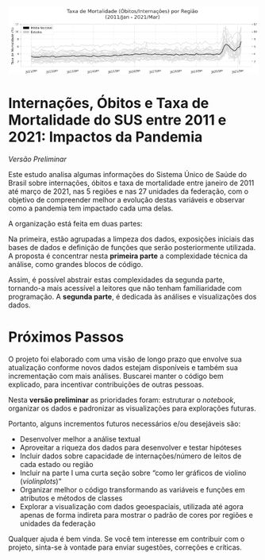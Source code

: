 ![mortalidade-nacional](img/mortalidade-nacional.png)

# Internações, Óbitos e Taxa de Mortalidade do SUS entre 2011 e 2021: Impactos da Pandemia

*Versão Preliminar*

Este estudo analisa algumas informações do Sistema Único de Saúde do Brasil sobre internações, óbitos e taxa de mortalidade entre janeiro de 2011 até março de 2021, nas 5 regiões e nas 27 unidades da federação, com o objetivo de compreender melhor a evolução destas variáveis e observar como a pandemia tem impactado cada uma delas.

A organização está feita em duas partes:

Na primeira, estão agrupadas a limpeza dos dados, exposições iniciais das bases de dados e definição de funções que serão posteriormente utilizada. A proposta é concentrar nesta **primeira parte** a complexidade técnica da análise, como grandes blocos de código.

Assim, é possível abstrair estas complexidades da segunda parte, tornando-a mais acessível a leitores que não tenham familiaridade com programação. A **segunda parte**, é dedicada às análises e visualizações dos dados.

# Próximos Passos

O projeto foi elaborado com uma visão de longo prazo que envolve sua atualização conforme novos dados estejam disponíveis e também sua incrementação com mais análises. Buscarei manter o código bem explicado, para incentivar contribuições de outras pessoas.

Nesta **versão preliminar** as prioridades foram: estruturar o *notebook*, organizar os dados e padronizar as visualizações para explorações futuras.

Portanto, alguns incrementos futuros necessários e/ou desejáveis são:

- Desenvolver melhor a análise textual
- Aproveitar a riqueza dos dados para desenvolver e testar hipóteses
- Incluir dados sobre capacidade de internações/número de leitos de cada estado ou região
- Incluir na parte I uma curta seção sobre “como ler gráficos de violino (*violinplots*)”
- Organizar melhor o código transformando as variáveis e funções em atributos e métodos de classes
- Explorar a visualização com dados geoespaciais, utilizada até agora apenas de forma indireta para mostrar o padrão de cores por regiões e unidades da federação

Qualquer ajuda é bem vinda. Se você tem interesse em contribuir com o projeto, sinta-se à vontade para enviar sugestões, correções e críticas.
